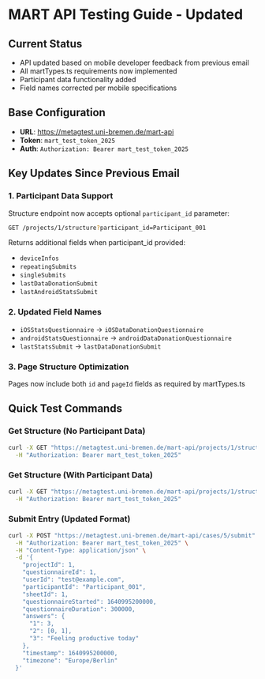# MART API Testing Guide - Updated

## Current Status
- API updated based on mobile developer feedback from previous email
- All martTypes.ts requirements now implemented
- Participant data functionality added
- Field names corrected per mobile specifications

## Base Configuration
- **URL**: https://metagtest.uni-bremen.de/mart-api
- **Token**: `mart_test_token_2025`
- **Auth**: `Authorization: Bearer mart_test_token_2025`

## Key Updates Since Previous Email

### 1. Participant Data Support
Structure endpoint now accepts optional `participant_id` parameter:
```bash
GET /projects/1/structure?participant_id=Participant_001
```

Returns additional fields when participant_id provided:
- `deviceInfos`
- `repeatingSubmits`
- `singleSubmits`
- `lastDataDonationSubmit`
- `lastAndroidStatsSubmit`

### 2. Updated Field Names
- `iOSStatsQuestionnaire` → `iOSDataDonationQuestionnaire`
- `androidStatsQuestionnaire` → `androidDataDonationQuestionnaire`
- `lastStatsSubmit` → `lastDataDonationSubmit`

### 3. Page Structure Optimization
Pages now include both `id` and `pageId` fields as required by martTypes.ts

## Quick Test Commands

### Get Structure (No Participant Data)
```bash
curl -X GET "https://metagtest.uni-bremen.de/mart-api/projects/1/structure" \
  -H "Authorization: Bearer mart_test_token_2025"
```

### Get Structure (With Participant Data)
```bash
curl -X GET "https://metagtest.uni-bremen.de/mart-api/projects/1/structure?participant_id=Participant_001" \
  -H "Authorization: Bearer mart_test_token_2025"
```

### Submit Entry (Updated Format)
```bash
curl -X POST "https://metagtest.uni-bremen.de/mart-api/cases/5/submit" \
  -H "Authorization: Bearer mart_test_token_2025" \
  -H "Content-Type: application/json" \
  -d '{
    "projectId": 1,
    "questionnaireId": 1,
    "userId": "test@example.com",
    "participantId": "Participant_001",
    "sheetId": 1,
    "questionnaireStarted": 1640995200000,
    "questionnaireDuration": 300000,
    "answers": {
      "1": 3,
      "2": [0, 1],
      "3": "Feeling productive today"
    },
    "timestamp": 1640995200000,
    "timezone": "Europe/Berlin"
  }'
```

